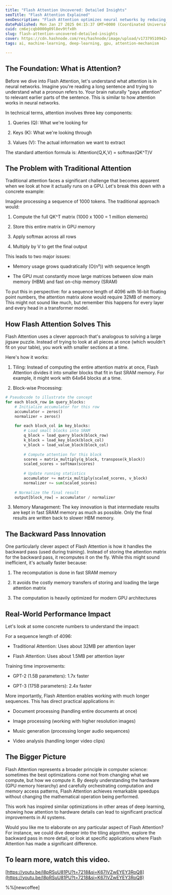 ```yaml
---
title: "Flash Attention Uncovered: Detailed Insights"
seoTitle: "Flash Attention Explained"
seoDescription: "Flash Attention optimizes neural networks by reducing memory usage and enhancing speed through innovative block-wise processing"
datePublished: Mon Jan 27 2025 04:15:37 GMT+0000 (Coordinated Universal Time)
cuid: cm6ejcqb0000g09l8ev9tfx0h
slug: flash-attention-uncovered-detailed-insights
cover: https://cdn.hashnode.com/res/hashnode/image/upload/v1737951094240/8d83182f-224c-4d12-bdf0-cb6368c74378.jpeg
tags: ai, machine-learning, deep-learning, gpu, attention-mechanism

---
```


## The Foundation: What is Attention?

Before we dive into Flash Attention, let's understand what attention is in neural networks. Imagine you're reading a long sentence and trying to understand what a pronoun refers to. Your brain naturally "pays attention" to relevant earlier parts of the sentence. This is similar to how attention works in neural networks.

In technical terms, attention involves three key components:

1. Queries (Q): What we're looking for
    
2. Keys (K): What we're looking through
    
3. Values (V): The actual information we want to extract
    

The standard attention formula is: Attention(Q,K,V) = softmax(QK^T)V

## The Problem with Traditional Attention

Traditional attention faces a significant challenge that becomes apparent when we look at how it actually runs on a GPU. Let's break this down with a concrete example:

Imagine processing a sequence of 1000 tokens. The traditional approach would:

1. Compute the full QK^T matrix (1000 x 1000 = 1 million elements)
    
2. Store this entire matrix in GPU memory
    
3. Apply softmax across all rows
    
4. Multiply by V to get the final output
    

This leads to two major issues:

* Memory usage grows quadratically (O(n²)) with sequence length
    
* The GPU must constantly move large matrices between slow main memory (HBM) and fast on-chip memory (SRAM)
    

To put this in perspective: for a sequence length of 4096 with 16-bit floating point numbers, the attention matrix alone would require 32MB of memory. This might not sound like much, but remember this happens for every layer and every head in a transformer model.

## How Flash Attention Solves This

Flash Attention uses a clever approach that's analogous to solving a large jigsaw puzzle. Instead of trying to look at all pieces at once (which wouldn't fit on your table), you work with smaller sections at a time.

Here's how it works:

1. Tiling: Instead of computing the entire attention matrix at once, Flash Attention divides it into smaller blocks that fit in fast SRAM memory. For example, it might work with 64x64 blocks at a time.
    
2. Block-wise Processing:
    

```python
# Pseudocode to illustrate the concept
for each block_row in query_blocks:
    # Initialize accumulator for this row
    accumulator = zeros()
    normalizer = zeros()
    
    for each block_col in key_blocks:
        # Load small blocks into SRAM
        q_block = load_query_block(block_row)
        k_block = load_key_block(block_col)
        v_block = load_value_block(block_col)
        
        # Compute attention for this block
        scores = matrix_multiply(q_block, transpose(k_block))
        scaled_scores = softmax(scores)
        
        # Update running statistics
        accumulator += matrix_multiply(scaled_scores, v_block)
        normalizer += sum(scaled_scores)
    
    # Normalize the final result
    output[block_row] = accumulator / normalizer
```

3. Memory Management: The key innovation is that intermediate results are kept in fast SRAM memory as much as possible. Only the final results are written back to slower HBM memory.
    

## The Backward Pass Innovation

One particularly clever aspect of Flash Attention is how it handles the backward pass (used during training). Instead of storing the attention matrix for the backward pass, it recomputes it on the fly. While this might sound inefficient, it's actually faster because:

1. The recomputation is done in fast SRAM memory
    
2. It avoids the costly memory transfers of storing and loading the large attention matrix
    
3. The computation is heavily optimized for modern GPU architectures
    

## Real-World Performance Impact

Let's look at some concrete numbers to understand the impact:

For a sequence length of 4096:

* Traditional Attention: Uses about 32MB per attention layer
    
* Flash Attention: Uses about 1.5MB per attention layer
    

Training time improvements:

* GPT-2 (1.5B parameters): 1.7x faster
    
* GPT-3 (175B parameters): 2.4x faster
    

More importantly, Flash Attention enables working with much longer sequences. This has direct practical applications in:

* Document processing (handling entire documents at once)
    
* Image processing (working with higher resolution images)
    
* Music generation (processing longer audio sequences)
    
* Video analysis (handling longer video clips)
    

## The Bigger Picture

Flash Attention represents a broader principle in computer science: sometimes the best optimizations come not from changing what we compute, but how we compute it. By deeply understanding the hardware (GPU memory hierarchy) and carefully orchestrating computation and memory access patterns, Flash Attention achieves remarkable speedups without changing the mathematical operation being performed.

This work has inspired similar optimizations in other areas of deep learning, showing how attention to hardware details can lead to significant practical improvements in AI systems.

Would you like me to elaborate on any particular aspect of Flash Attention? For instance, we could dive deeper into the tiling algorithm, explore the backward pass in more detail, or look at specific applications where Flash Attention has made a significant difference.

## To learn more, watch this video.

[https://youtu.be/l8pRSuU81PU?t=7218&si=K67IVZwEYEY3RoQ8](https://youtu.be/l8pRSuU81PU?t=7218&si=K67IVZwEYEY3RoQ8)

%%[newcoffee]